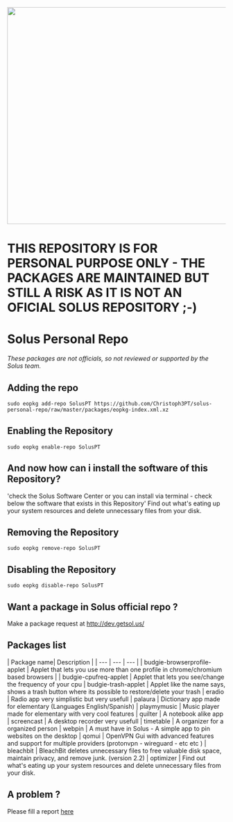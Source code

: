 <img src="https://github.com/Christoph3PT/solus-personal-repo/raw/master/solus.jpg" width="949" height="500" />


# THIS REPOSITORY IS FOR PERSONAL PURPOSE ONLY - THE PACKAGES ARE MAINTAINED BUT STILL A RISK AS IT IS NOT AN OFICIAL SOLUS REPOSITORY ;-)


Solus Personal Repo
====================

*These packages are not officials, so not reviewed or supported by the Solus team.*

## Adding the repo

`sudo eopkg add-repo SolusPT https://github.com/Christoph3PT/solus-personal-repo/raw/master/packages/eopkg-index.xml.xz`
 
## Enabling the Repository

`sudo eopkg enable-repo SolusPT`

## And now how can i install the software of this Repository?

'check the Solus Software Center or you can install via terminal - check below the software that exists in this Repository'
Find out what's eating up your system resources and delete unnecessary files from your disk.
## Removing the Repository

`sudo eopkg remove-repo SolusPT`

## Disabling the Repository

`sudo eopkg disable-repo SolusPT`

## Want a package in Solus official repo ?

Make a package request at <http://dev.getsol.us/>


## Packages list


| Package name| Description |
| --- | --- | --- |
| budgie-browserprofile-applet | Applet that lets you use more than one profile in chrome/chromium based browsers |
| budgie-cpufreq-applet | Applet that lets you see/change the frequency of your cpu
| budgie-trash-applet   | Applet like the name says, shows a trash button where its possible to restore/delete your trash
| eradio | Radio app very simplistic but very usefull
| palaura | Dictionary app made for elementary (Languages English/Spanish)
| playmymusic | Music player made for elementary with very cool features
| quilter | A notebook alike app
| screencast | A desktop recorder very usefull
| timetable | A organizer for a organized person
| webpin | A must have in Solus - A simple app to pin websites on the desktop
| qomui  | OpenVPN Gui with advanced features and support for multiple providers (protonvpn - wireguard - etc etc )
| bleachbit | BleachBit deletes unnecessary files to free valuable disk space, maintain privacy, and remove junk. (version 2.2)
| optimizer | Find out what's eating up your system resources and delete unnecessary files from your disk.


## A problem ?

Please fill a report [here](https://github.com/Christoph3PT/solus-personal-repo/issues)
